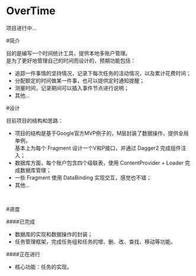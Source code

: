 # OverTime

项目进行中...
</br>

#简介

目的是编写一个时间统计工具，提供本地多账户管理。<br/>
是为了更好地管理自己的时间而设计的，预期功能包括：
* 追踪一件事情的坚持情况，记录下每次任务的活动情况，以及累计花费时间；
* 分配额定的时间做某一件事，也可以提供定时通知提醒；
* 测量时间，记录期间可以插入事件节点进行说明；
* 其他...

#设计

目前项目的结构和思路：
* 项目的结构是基于Google官方MVP例子的，M层封装了数据操作，提供全局单例，<br/>
  基本上为每个 Fragment 设计一个V和P接口，并通过 Dagger2 完成组件注入；
* 数据库方面，每个账户包含四个级联表，使用 ContentProvider + Loader 完成数据库管理；
* 一些 Fragment 使用 DataBinding 实现交互，感觉也不错；
* 其他...

</br>

#进度

####已完成

* 数据库的实现和数据操作的封装；
* 任务管理框架，完成任务组和任务的增、删、改、查找、移动等功能。

####正在进行

* 核心功能：任务的实现。
